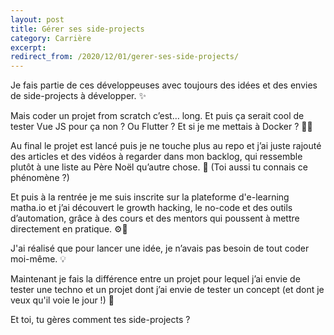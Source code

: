 ```yaml
---
layout: post
title: Gérer ses side-projects
category: Carrière
excerpt:
redirect_from: /2020/12/01/gerer-ses-side-projects/
---
```


Je fais partie de ces développeuses avec toujours des idées et des envies de side-projects à développer. ✨

Mais coder un projet from scratch c’est… long. Et puis ça serait cool de tester Vue JS pour ça non ? Ou Flutter ? Et si je me mettais à Docker ? 🤦‍♀️

Au final le projet est lancé puis je ne touche plus au repo et j’ai juste rajouté des articles et des vidéos à regarder dans mon backlog, qui ressemble plutôt à une liste au Père Noël qu’autre chose. 🎅 (Toi aussi tu connais ce phénomène ?)

Et puis à la rentrée je me suis inscrite sur la plateforme d'e-learning matha.io et j’ai découvert le growth hacking, le no-code et des outils d’automation, grâce à des cours et des mentors qui poussent à mettre directement en pratique. ⚙️🔧

J'ai réalisé que pour lancer une idée, je n’avais pas besoin de tout coder moi-même. 💡

Maintenant je fais la différence entre un projet pour lequel j’ai envie de tester une techno et un projet dont j’ai envie de tester un concept (et dont je veux qu'il voie le jour !) 🎯

Et toi, tu gères comment tes side-projects ? 
